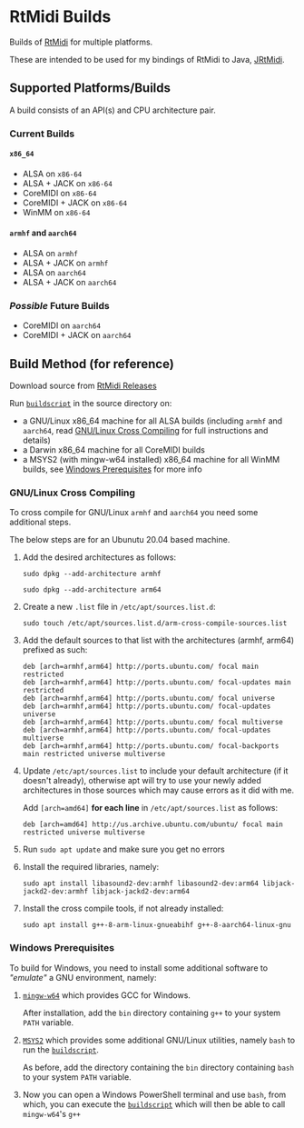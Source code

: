# RtMidi Builds

Builds of [RtMidi](https://github.com/thestk/rtmidi) for multiple platforms.

These are intended to be used for my bindings of RtMidi to Java,
[JRtMidi](https://github.com/basshelal/JRtMidi).

## Supported Platforms/Builds

A build consists of an API(s) and CPU architecture pair.

### Current Builds

#### `x86_64`

* ALSA on `x86-64`
* ALSA + JACK on `x86-64`
* CoreMIDI on `x86-64`
* CoreMIDI + JACK on `x86-64`
* WinMM on `x86-64`

#### `armhf` and `aarch64`

* ALSA on `armhf`
* ALSA + JACK on `armhf`
* ALSA on `aarch64`
* ALSA + JACK on `aarch64`

### *Possible* Future Builds

* CoreMIDI on `aarch64`
* CoreMIDI + JACK on `aarch64`

## Build Method (for reference)

Download source from 
[RtMidi Releases](https://github.com/thestk/rtmidi/releases)

Run [`buildscript`](./buildscript) in the source directory on:

* a GNU/Linux x86_64 machine for all ALSA builds (including `armhf` and `aarch64`, read [GNU/Linux Cross Compiling](#gnulinux-cross-compiling) for full instructions and details)
* a Darwin x86_64 machine for all CoreMIDI builds
* a MSYS2 (with mingw-w64 installed) x86_64 machine for all WinMM builds, see [Windows Prerequisites](#windows-prerequisites) for more info

### GNU/Linux Cross Compiling

To cross compile for GNU/Linux `armhf` and `aarch64` you need some additional steps.

The below steps are for an Ubunutu 20.04 based machine.

1. Add the desired architectures as follows:

    `sudo dpkg --add-architecture armhf`

    `sudo dpkg --add-architecture arm64`

2. Create a new `.list` file in `/etc/apt/sources.list.d`:

    `sudo touch /etc/apt/sources.list.d/arm-cross-compile-sources.list`

3. Add the default sources to that list with the architectures (armhf, arm64) prefixed as such:

    ```
    deb [arch=armhf,arm64] http://ports.ubuntu.com/ focal main restricted
    deb [arch=armhf,arm64] http://ports.ubuntu.com/ focal-updates main restricted
    deb [arch=armhf,arm64] http://ports.ubuntu.com/ focal universe
    deb [arch=armhf,arm64] http://ports.ubuntu.com/ focal-updates universe
    deb [arch=armhf,arm64] http://ports.ubuntu.com/ focal multiverse
    deb [arch=armhf,arm64] http://ports.ubuntu.com/ focal-updates multiverse
    deb [arch=armhf,arm64] http://ports.ubuntu.com/ focal-backports main restricted universe multiverse
    ```

4. Update `/etc/apt/sources.list` to include your default architecture (if it doesn't already), otherwise apt will try to use your newly added architectures in those sources which may cause errors as it did with me.
   
   Add `[arch=amd64]` **for each line** in `/etc/apt/sources.list` as follows:

    `deb [arch=amd64] http://us.archive.ubuntu.com/ubuntu/ focal main restricted universe multiverse`

5. Run `sudo apt update` and make sure you get no errors

6. Install the required libraries, namely:

    `sudo apt install libasound2-dev:armhf libasound2-dev:arm64 libjack-jackd2-dev:armhf libjack-jackd2-dev:arm64`

7. Install the cross compile tools, if not already installed:

    `sudo apt install g++-8-arm-linux-gnueabihf g++-8-aarch64-linux-gnu`

### Windows Prerequisites

To build for Windows, you need to install some additional software to *"emulate"*
a GNU environment, namely:

1. [`mingw-w64`](http://mingw-w64.org/doku.php) which provides GCC for Windows.
   
   After installation, add the `bin` directory containing `g++` to your
   system `PATH` variable.

2. [`MSYS2`](https://www.msys2.org/) which provides some additional GNU/Linux
   utilities, namely `bash` to run the [`buildscript`](./buildscript).
   
   As before,
   add the directory containing the `bin` directory containing `bash` to 
   your system `PATH` variable.

3. Now you can open a Windows PowerShell terminal and use `bash`, from which,
   you can execute the [`buildscript`](./buildscript) which will then be able
   to call `mingw-w64`'s `g++`